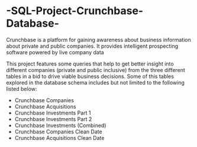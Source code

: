 # -SQL-Project-Crunchbase-Database-
Crunchbase is a platform for gaining awareness about business information about private and public companies. It provides intelligent prospecting software powered by live company data

This project features some queries that help to get better insight into different companies (private and public inclusive) from the three different tables in a bid to drive viable business decisions. Some of this tables explored in the database schema includes but not limited to the following listed below:

- Crunchbase Companies
- Crunchbase Acquisitions
- Crunchbase Investments Part 1
- Crunchbase Investments Part 2
- Crunchbase Investments (Combined)
- Crunchbase Companies Clean Date
- Crunchbase Acquisitions Clean Date
